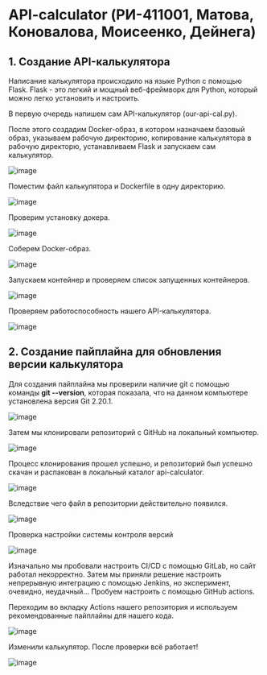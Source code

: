 # API-calculator (РИ-411001, Матова, Коновалова, Моисеенко, Дейнега)
## 1. Создание API-калькулятора
Написание калькулятора происходило на языке Python с помощью Flask. Flask - это легкий и мощный веб-фреймворк для Python, который можно легко установить и настроить.

В первую очередь напишем сам API-калькулятор (our-api-cal.py).

После этого создадим Docker-образ, в котором назначаем базовый образ, указываем рабочую директорию, копирование калькулятора в рабочую директорю, устанавливаем Flask и запускаем сам калькулятор.

![image](https://github.com/user-attachments/assets/25ef447f-f347-4c94-9431-730eef5936f5)


Поместим файл калькулятора и Dockerfile в одну директорию.

![image](https://github.com/user-attachments/assets/d912c398-0877-4d13-ab90-f58c85689f56)

Проверим установку докера.

![image](https://github.com/user-attachments/assets/35beb161-0232-401c-8bd9-775769a77995)

Соберем Docker-образ.

![image](https://github.com/user-attachments/assets/2e0ba375-54e3-4d9e-a320-4225f7b47c28)

Запускаем контейнер и проверяем список запущенных контейнеров. 

![image](https://github.com/user-attachments/assets/e46b9c95-b62a-4a1b-bbcf-b7486726888f)

Проверяем работоспособность нашего API-калькулятора.

![image](https://github.com/user-attachments/assets/b089cb8a-9ed2-469e-87e8-bc613c520399)

## 2. Создание пайплайна для обновления версии калькулятора

Для создания пайплайна мы проверили наличие git с помощью команды **git --version**, которая показала, что на данном компьютере установлена версия Git 2.20.1.

![image](https://github.com/user-attachments/assets/32ffce49-b4e7-4054-9615-20227769065c)

Затем мы клонировали репозиторий с GitHub на локальный компьютер. 

![image](https://github.com/user-attachments/assets/f7c70945-7f4e-41ef-a3f4-2dc2e8d10128)

Процесс клонирования прошел успешно, и репозиторий был успешно скачан и распакован в локальный каталог api-calculator.

![image](https://github.com/user-attachments/assets/c8b04aae-ebd9-4eef-b7d2-e352d310cb40)

Вследствие чего файл в репозитории действительно появился.

![image](https://github.com/user-attachments/assets/5527127b-9690-4bc1-9ff0-a05df4b326d4)

Проверка настройки системы контроля версий

![image](https://github.com/user-attachments/assets/eaeb398e-d5db-4fda-8a72-2b81bc3e0f2a)


Изначально мы пробовали настроить CI/CD с помощью GitLab, но сайт работал некорректно. Затем мы приняли решение настроить непрерывную интеграцию с помощью Jenkins, но эксперимент, очевидно, неудачный... Пробуем настроить с помощью GitHub actions.

Переходим во вкладку Actions нашего репозитория и используем рекомендованные пайплайны для нашего кода.

![image](https://github.com/user-attachments/assets/b785f3b8-ed87-4ee2-8d48-5fd095a5237b)

Изменили калькулятор. После проверки всё работает!

![image](https://github.com/user-attachments/assets/8adc5218-4bd8-47e4-9947-e62742ac0fa7)







